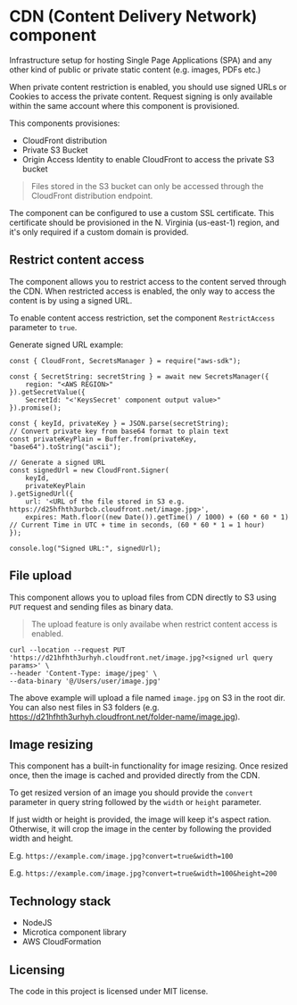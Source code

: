 # CDN (Content Delivery Network) component

Infrastructure setup for hosting Single Page Applications (SPA) and any other kind of public or private static content (e.g. images, PDFs etc.)

When private content restriction is enabled, you should use signed URLs or Cookies to access the private content. Request signing is only available within the same account where this component is provisioned.

This components provisiones:
- CloudFront distribution
- Private S3 Bucket
- Origin Access Identity to enable CloudFront to access the private S3 bucket

> Files stored in the S3 bucket can only be accessed through the CloudFront distribution endpoint.

The component can be configured to use a custom SSL certificate. This certificate should be provisioned in the N. Virginia (us-east-1) region, and it's only required if a custom domain is provided.

## Restrict content access

The component allows you to restrict access to the content served through the CDN. When restricted access is enabled, the only way to access the content is by using a signed URL.

To enable content access restriction, set the component `RestrictAccess` parameter to `true`.

Generate signed URL example:
```
const { CloudFront, SecretsManager } = require("aws-sdk");

const { SecretString: secretString } = await new SecretsManager({
    region: "<AWS REGION>"
}).getSecretValue({
    SecretId: "<'KeysSecret' component output value>"
}).promise();

const { keyId, privateKey } = JSON.parse(secretString);
// Convert private key from base64 format to plain text
const privateKeyPlain = Buffer.from(privateKey, "base64").toString("ascii");

// Generate a signed URL
const signedUrl = new CloudFront.Signer(
    keyId,
    privateKeyPlain
).getSignedUrl({
    url: '<URL of the file stored in S3 e.g. https://d25hfhth3urbcb.cloudfront.net/image.jpg>',
    expires: Math.floor((new Date()).getTime() / 1000) + (60 * 60 * 1) // Current Time in UTC + time in seconds, (60 * 60 * 1 = 1 hour)
});

console.log("Signed URL:", signedUrl);
```

## File upload
This component allows you to upload files from CDN directly to S3 using `PUT` request and sending files as binary data.

> The upload feature is only availabe when restrict content access is enabled.

```
curl --location --request PUT 'https://d21hfhth3urhyh.cloudfront.net/image.jpg?<signed url query params>' \
--header 'Content-Type: image/jpeg' \
--data-binary '@/Users/user/image.jpg'
```

The above example will upload a file named `image.jpg` on S3 in the root dir. You can also nest files in S3 folders (e.g. https://d21hfhth3urhyh.cloudfront.net/folder-name/image.jpg).

## Image resizing
This component has a built-in functionality for image resizing. Once resized once, then the image is cached and provided directly from the CDN.

To get resized version of an image you should provide the `convert` parameter in query string followed by the `width` or `height` parameter.

If just width or height is provided, the image will keep it's aspect ration. Otherwise, it will crop the image in the center by following the provided width and height.

E.g. `https://example.com/image.jpg?convert=true&width=100`

E.g. `https://example.com/image.jpg?convert=true&width=100&height=200`
## Technology stack
- NodeJS
- Microtica component library
- AWS CloudFormation

## Licensing

The code in this project is licensed under MIT license.